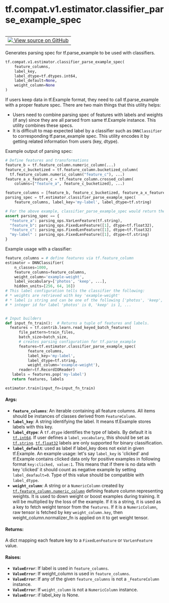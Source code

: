 <div itemscope itemtype="http://developers.google.com/ReferenceObject">
<meta itemprop="name" content="tf.compat.v1.estimator.classifier_parse_example_spec" />
<meta itemprop="path" content="Stable" />
</div>

# tf.compat.v1.estimator.classifier_parse_example_spec

<!-- Insert buttons and diff -->

<table class="tfo-notebook-buttons tfo-api" align="left">

<td>
  <a target="_blank" href="https://github.com/tensorflow/estimator/tree/master/tensorflow_estimator/python/estimator/canned/parsing_utils.py">
    <img src="https://www.tensorflow.org/images/GitHub-Mark-32px.png" />
    View source on GitHub
  </a>
</td></table>



Generates parsing spec for tf.parse_example to be used with classifiers.

``` python
tf.compat.v1.estimator.classifier_parse_example_spec(
    feature_columns,
    label_key,
    label_dtype=tf.dtypes.int64,
    label_default=None,
    weight_column=None
)
```



<!-- Placeholder for "Used in" -->

If users keep data in tf.Example format, they need to call tf.parse_example
with a proper feature spec. There are two main things that this utility helps:

* Users need to combine parsing spec of features with labels and weights
  (if any) since they are all parsed from same tf.Example instance. This
  utility combines these specs.
* It is difficult to map expected label by a classifier such as
  `DNNClassifier` to corresponding tf.parse_example spec. This utility encodes
  it by getting related information from users (key, dtype).

Example output of parsing spec:

```python
# Define features and transformations
feature_b = tf.feature_column.numeric_column(...)
feature_c_bucketized = tf.feature_column.bucketized_column(
  tf.feature_column.numeric_column("feature_c"), ...)
feature_a_x_feature_c = tf.feature_column.crossed_column(
    columns=["feature_a", feature_c_bucketized], ...)

feature_columns = [feature_b, feature_c_bucketized, feature_a_x_feature_c]
parsing_spec = tf.estimator.classifier_parse_example_spec(
    feature_columns, label_key='my-label', label_dtype=tf.string)

# For the above example, classifier_parse_example_spec would return the dict:
assert parsing_spec == {
  "feature_a": parsing_ops.VarLenFeature(tf.string),
  "feature_b": parsing_ops.FixedLenFeature([1], dtype=tf.float32),
  "feature_c": parsing_ops.FixedLenFeature([1], dtype=tf.float32)
  "my-label" : parsing_ops.FixedLenFeature([1], dtype=tf.string)
}
```

Example usage with a classifier:

```python
feature_columns = # define features via tf.feature_column
estimator = DNNClassifier(
    n_classes=1000,
    feature_columns=feature_columns,
    weight_column='example-weight',
    label_vocabulary=['photos', 'keep', ...],
    hidden_units=[256, 64, 16])
# This label configuration tells the classifier the following:
# * weights are retrieved with key 'example-weight'
# * label is string and can be one of the following ['photos', 'keep', ...]
# * integer id for label 'photos' is 0, 'keep' is 1, ...


# Input builders
def input_fn_train():  # Returns a tuple of features and labels.
  features = tf.contrib.learn.read_keyed_batch_features(
      file_pattern=train_files,
      batch_size=batch_size,
      # creates parsing configuration for tf.parse_example
      features=tf.estimator.classifier_parse_example_spec(
          feature_columns,
          label_key='my-label',
          label_dtype=tf.string,
          weight_column='example-weight'),
      reader=tf.RecordIOReader)
   labels = features.pop('my-label')
   return features, labels

estimator.train(input_fn=input_fn_train)
```

#### Args:


* <b>`feature_columns`</b>: An iterable containing all feature columns. All items
  should be instances of classes derived from `FeatureColumn`.
* <b>`label_key`</b>: A string identifying the label. It means tf.Example stores labels
  with this key.
* <b>`label_dtype`</b>: A `tf.dtype` identifies the type of labels. By default it is
  <a href="../../../../tf.md#int64"><code>tf.int64</code></a>. If user defines a `label_vocabulary`, this should be set as
  <a href="../../../../tf.md#string"><code>tf.string</code></a>. <a href="../../../../tf.md#float32"><code>tf.float32</code></a> labels are only supported for binary
  classification.
* <b>`label_default`</b>: used as label if label_key does not exist in given
  tf.Example. An example usage: let's say `label_key` is 'clicked' and
  tf.Example contains clicked data only for positive examples in following
  format `key:clicked, value:1`. This means that if there is no data with
  key 'clicked' it should count as negative example by setting
  `label_deafault=0`. Type of this value should be compatible with
  `label_dtype`.
* <b>`weight_column`</b>: A string or a `NumericColumn` created by
  <a href="../../../../tf/feature_column/numeric_column.md"><code>tf.feature_column.numeric_column</code></a> defining feature column representing
  weights. It is used to down weight or boost examples during training. It
  will be multiplied by the loss of the example. If it is a string, it is
  used as a key to fetch weight tensor from the `features`. If it is a
  `NumericColumn`, raw tensor is fetched by key `weight_column.key`,
  then weight_column.normalizer_fn is applied on it to get weight tensor.


#### Returns:

A dict mapping each feature key to a `FixedLenFeature` or `VarLenFeature`
value.



#### Raises:


* <b>`ValueError`</b>: If label is used in `feature_columns`.
* <b>`ValueError`</b>: If weight_column is used in `feature_columns`.
* <b>`ValueError`</b>: If any of the given `feature_columns` is not a `_FeatureColumn`
  instance.
* <b>`ValueError`</b>: If `weight_column` is not a `NumericColumn` instance.
* <b>`ValueError`</b>: if label_key is None.

